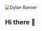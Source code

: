 ![Dylan Banner](https://www.canva.com/design/DAGO6AJvyWo/TlDquTybg2tmWaO2LZu1HA/edit?utm_content=DAGO6AJvyWo&utm_campaign=designshare&utm_medium=link2&utm_source=sharebutton)







## Hi there 👋

<!--
**PanitaDIlan/PanitaDIlan** is a ✨ _special_ ✨ repository because its `README.md` (this file) appears on your GitHub profile.

Here are some ideas to get you started:

- 🔭 I’m currently working on ...
- 🌱 I’m currently learning ...
- 👯 I’m looking to collaborate on ...
- 🤔 I’m looking for help with ...
- 💬 Ask me about ...
- 📫 How to reach me: ...
- 😄 Pronouns: ...
- ⚡ Fun fact: ...
-->
